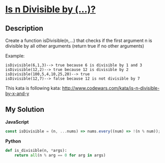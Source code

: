 # [Is n Divisible by (...)?](https://www.codewars.com/kata/558ee8415872565824000007)

## Description

Create a function isDivisible(n,...) that checks if the first argument n is divisible by all other arguments (return true if no other arguments)

Example:

```
isDivisible(6,1,3)--> true because 6 is divisible by 1 and 3
isDivisible(12,2)--> true because 12 is divisible by 2
isDivisible(100,5,4,10,25,20)--> true
isDivisible(12,7)--> false because 12 is not divisible by 7
```

This kata is following kata: http://www.codewars.com/kata/is-n-divisible-by-x-and-y

## My Solution

**JavaScript**

```js
const isDivisible = (n, ...nums) => nums.every((num) => !(n % num));
```

**Python**

```py
def is_divisible(n, *args):
    return all(n % arg == 0 for arg in args)
```
